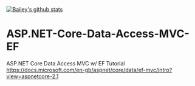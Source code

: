 [![Bailey's github stats](https://github-readme-stats.vercel.app/api?username=123Bailey123)](https://github.com/anuraghazra/github-readme-stats)

# ASP.NET-Core-Data-Access-MVC-EF
ASP.NET Core Data Access MVC w/ EF Tutorial <br>
https://docs.microsoft.com/en-gb/aspnet/core/data/ef-mvc/intro?view=aspnetcore-2.1
